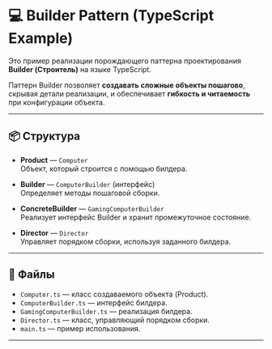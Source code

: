 # 💻 Builder Pattern (TypeScript Example)

Это пример реализации порождающего паттерна проектирования **Builder (Строитель)** на языке TypeScript.

Паттерн Builder позволяет **создавать сложные объекты пошагово**, скрывая детали реализации, и обеспечивает **гибкость и читаемость** при конфигурации объекта.

---

## 📦 Структура

- **Product** — `Computer`  
  Объект, который строится с помощью билдера.

- **Builder** — `ComputerBuilder` (интерфейс)  
  Определяет методы пошаговой сборки.

- **ConcreteBuilder** — `GamingComputerBuilder`  
  Реализует интерфейс Builder и хранит промежуточное состояние.

- **Director** — `Director`  
  Управляет порядком сборки, используя заданного билдера.

---

## 📁 Файлы

- `Computer.ts` — класс создаваемого объекта (Product).
- `ComputerBuilder.ts` — интерфейс билдера.
- `GamingComputerBuilder.ts` — реализация билдера.
- `Director.ts` — класс, управляющий порядком сборки.
- `main.ts` — пример использования.

---
